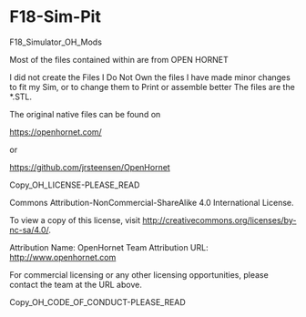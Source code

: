 # F18-Sim-Pit
F18_Simulator_OH_Mods


Most of the files contained within are from OPEN HORNET

I did not create the Files I Do Not Own the files I have made minor changes to fit my Sim, or to change them to Print or assemble better The files are the *.STL. 

The original native files can be found on

https://openhornet.com/

or

https://github.com/jrsteensen/OpenHornet


Copy_OH_LICENSE-PLEASE_READ

Commons Attribution-NonCommercial-ShareAlike 4.0 International License.

To view a copy of this license, visit http://creativecommons.org/licenses/by-nc-sa/4.0/.

Attribution Name: OpenHornet Team Attribution URL: http://www.openhornet.com

For commercial licensing or any other licensing opportunities, please contact the team at the URL above.

Copy_OH_CODE_OF_CONDUCT-PLEASE_READ
